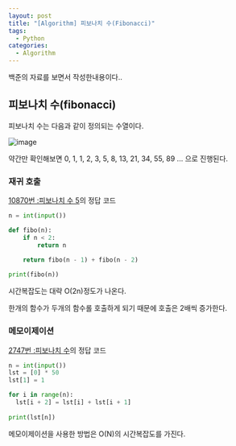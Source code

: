 ```yaml
---
layout: post
title: "[Algorithm] 피보나치 수(Fibonacci)"
tags: 
  - Python
categories:
  - Algorithm
---
```


백준의 자료를 보면서 작성한내용이다..

## 피보나치 수(fibonacci)

피보나치 수는 다음과 같이 정의되는 수열이다.

![image](https://user-images.githubusercontent.com/51642448/171019507-e4c288a6-7d7c-47d6-9893-81ce56a5a867.png)


약간만 확인해보면 0, 1, 1, 2, 3, 5, 8, 13, 21, 34, 55, 89 ... 으로 진행된다.

### 재귀 호출
[10870번 :피보나치 수 5]의 정답 코드

```python
n = int(input())

def fibo(n):
    if n < 2:
        return n
    
    return fibo(n - 1) + fibo(n - 2)

print(fibo(n))
```
시간복잡도는 대략 O(2n)정도가 나온다.

한개의 함수가 두개의 함수롤 호출하게 되기 때문에 호출은 2배씩 증가한다.

### 메모이제이션
[2747번 :피보나치 수]의 정답 코드

```python
n = int(input())
lst = [0] * 50
lst[1] = 1

for i in range(n):
  lst[i + 2] = lst[i] + lst[i + 1]
    
print(lst[n])
```
메모이제이션을 사용한 방법은  O(N)의 시간복잡도를 가진다. 



[10870번 :피보나치 수 5]: https://www.acmicpc.net/problem/10870
[2747번 :피보나치 수]: https://www.acmicpc.net/problem/2747